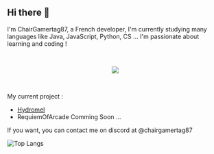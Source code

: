 ## Hi there 👋

I'm ChairGamertag87, a French developer, I'm currently studying many languages like Java, JavaScript, Python, CS ... I'm passionate about learning and coding ! 

&nbsp;

<p align="center">
  <a href="https://skillicons.dev">
    <img src="https://skillicons.dev/icons?i=js,html,css,java,py,dart,flutter,cs,discord" />
  </a>
</p>

&nbsp;

My current project : 

- [Hydromel](https://www.curseforge.com/minecraft/mc-mods/hydromel)
- RequiemOfArcade Comming Soon ...


If you want, you can contact me on discord at @chairgamertag87

![Top Langs](https://github-readme-stats.vercel.app/api/top-langs/?username=ChairGamertag87&layout=compact)
